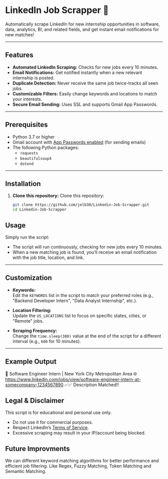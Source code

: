 # LinkedIn Job Scrapper 🚀

Automatically scrape LinkedIn for new internship opportunities in software, data, analytics, BI, and related fields, and get instant email notifications for new matches!

---

## Features

-  **Automated LinkedIn Scraping:** Checks for new jobs every 10 minutes.
-  **Email Notifications:** Get notified instantly when a new relevant internship is posted.
-  **Duplicate Detection:** Never receive the same job twice-tracks all seen jobs.
-  **Customizable Filters:** Easily change keywords and locations to match your interests.
-  **Secure Email Sending:** Uses SSL and supports Gmail App Passwords.

---

## Prerequisites

- Python 3.7 or higher
- Gmail account with [App Passwords enabled](https://support.google.com/accounts/answer/185833?hl=en) (for sending emails)
- The following Python packages:
  - `requests`
  - `beautifulsoup4`
  - `dotend`

---

## Installation

1. **Clone this repository:**
Clone this repository:
   ```sh
   git clone https://github.com/jelb30/Linkedin-Job-Scrapper.git
   cd Linkedin-Job-Scrapper
   ```

## Usage

Simply run the script:

- The script will run continuously, checking for new jobs every 10 minutes.
- When a new matching job is found, you’ll receive an email notification with the job title, location, and link.

---

## Customization

- **Keywords:**  
  Edit the `KEYWORDS` list in the script to match your preferred roles (e.g., "Backend Developer Intern", "Data Analyst Internship", etc.).

- **Location Filtering:**  
  Update the `US_LOCATIONS` list to focus on specific states, cities, or "Remote" jobs.

- **Scraping Frequency:**  
  Change the `time.sleep(300)` value at the end of the script for a different interval (e.g., `600` for 10 minutes).

---

## Example Output
💼 Software Engineer Intern | New York City Metropolitan Area
🌐 https://www.linkedin.com/jobs/view/software-engineer-intern-at-somecompany-1234567890
✅✅ Description Matched!!

## Legal & Disclaimer

This script is for educational and personal use only.  
- Do not use it for commercial purposes.
- Respect LinkedIn’s [Terms of Service](https://www.linkedin.com/legal/user-agreement).
- Excessive scraping may result in your IP/account being blocked.

## Future Improvments

We can different keyword matching algorithms for better performance and efficient job filtering. Like Regex, Fuzzy Matching, Token Matching and Semantic Matching.
